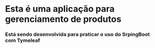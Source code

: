 # Esta é uma aplicação para gerenciamento de produtos

### Está sendo desenvolvida para praticar o uso do SrpingBoot com Tymeleaf
